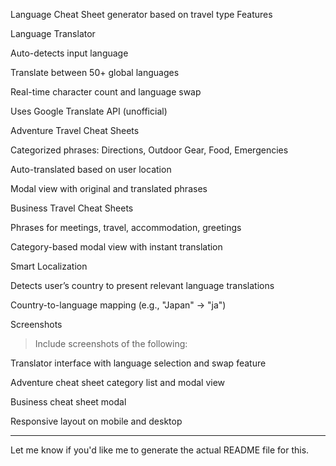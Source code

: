 Language Cheat Sheet generator based on travel type
Features

Language Translator

Auto-detects input language

Translate between 50+ global languages

Real-time character count and language swap

Uses Google Translate API (unofficial)


Adventure Travel Cheat Sheets

Categorized phrases: Directions, Outdoor Gear, Food, Emergencies

Auto-translated based on user location

Modal view with original and translated phrases


Business Travel Cheat Sheets

Phrases for meetings, travel, accommodation, greetings

Category-based modal view with instant translation


Smart Localization

Detects user’s country to present relevant language translations

Country-to-language mapping (e.g., "Japan" → "ja")



Screenshots

> Include screenshots of the following:



Translator interface with language selection and swap feature

Adventure cheat sheet category list and modal view

Business cheat sheet modal

Responsive layout on mobile and desktop



---

Let me know if you'd like me to generate the actual README file for this.

